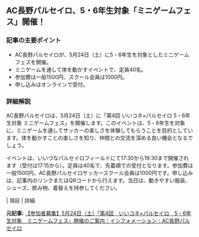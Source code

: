 ## AC長野パルセイロ、5・6年生対象「ミニゲームフェス」開催！

### 記事の主要ポイント

* AC長野パルセイロが、5月24日（土）に5・6年生を対象としたミニゲームフェスを開催。
* ミニゲームを通して体を動かすイベントで、定員40名。
* 参加費は一般1500円、スクール会員は1000円。
* 申し込みはオンラインで受付。

### 詳細解説

AC長野パルセイロは、5月24日（土）に「第4回 いいコネ×パルセイロ 5・6年生対象 ミニゲームフェス」を開催します。このイベントは、5・6年生を対象に、ミニゲームを通してサッカーの楽しさを体験してもらうことを目的としています。体を動かすことの楽しさを知り、仲間との交流を深める良い機会となるでしょう。

イベントは、いいづなパルセイロフィールドにて17:30から19:30まで開催されます（受付は17:15から）。定員は40名で、先着順での受付となります。参加費は一般1500円、AC長野パルセイロサッカースクール会員は1000円です。申し込みは、記事内のリンクまたはQRコードから行えます。当日は、動きやすい服装、シューズ、飲み物、着替えを持参してください。

| 項目 | 詳細 

**元記事:** [【参加者募集】5月24日（土）「第4回　いいコネ×パルセイロ　5・6年生対象　ミニゲームフェス」開催のご案内｜インフォメーション｜AC長野パルセイロ](https://parceiro.co.jp/info/detail/vMPrTkUp-VXo6LsDg9eu2Dl4X3RsTmxfY1VYc3QzaFRTc2VfVlc1SXhyN2lFYWsyTVBESU54WFBNZm8)